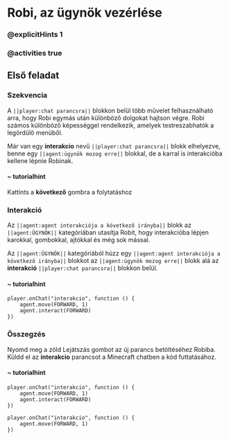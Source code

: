 # Robi, az ügynök vezérlése

### @explicitHints 1

### @activities true

## Első feladat

### Szekvencia

A ``||player:chat parancsra||`` blokkon belül több művelet felhasználható arra, hogy Robi egymás után különböző dolgokat hajtson végre. Robi számos különböző képességgel rendelkezik, amelyek testreszabhatók a legördülő menüből.

Már van egy **interakcio** nevű ``||player:chat parancsra||`` blokk elhelyezve, benne egy ``||agent:ügynök mozog erre||`` blokkal, de a karral is interakcióba kellene lépnie Robinak.
#### ~ tutorialhint

Kattints a **következő** gombra a folytatáshoz

### Interakció

Az ``||agent:agent interakciója a következő irányba||`` blokk az ``||agent:ÜGYNÖK||`` kategóriában utasítja Robit, hogy interakcióba lépjen karokkal, gombokkal, ajtókkal és még sok mással.

Az ``||agent:ÜGYNÖK||`` kategóriából húzz egy ``||agent:agent interakciója a következő irányba||`` blokkot az ``||agent:ügynök mozog erre||`` blokk alá az **interakció** ``||player:chat parancsra||`` blokkon belül.

#### ~ tutorialhint

```blocks
player.onChat("interakcio", function () {
    agent.move(FORWARD, 1)
    agent.interact(FORWARD)
})
```

### Összegzés

Nyomd meg a zöld Lejátszás gombot az új parancs betöltéséhez Robiba. Küldd el az **interakcio** parancsot a Minecraft chatben a kód futtatásához.

#### ~ tutorialhint

```blocks
player.onChat("interakcio", function () {
    agent.move(FORWARD, 1)
    agent.interact(FORWARD)
})
```

```template
player.onChat("interakcio", function () {
    agent.move(FORWARD, 1)
})
```
